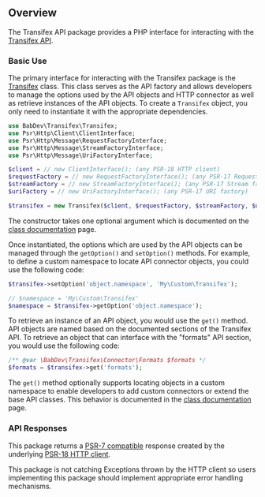 ## Overview

The Transifex API package provides a PHP interface for interacting with the [Transifex API](http://docs.transifex.com/api/).

### Basic Use

The primary interface for interacting with the Transifex package is the [Transifex](classes/Transifex.md) class. This class serves as the API factory and allows developers to manage the options used by the API objects and HTTP connector as well as retrieve instances of the API objects. To create a `Transifex` object, you only need to instantiate it with the appropriate dependencies.

```php
use BabDev\Transifex\Transifex;
use Psr\Http\Client\ClientInterface;
use Psr\Http\Message\RequestFactoryInterface;
use Psr\Http\Message\StreamFactoryInterface;
use Psr\Http\Message\UriFactoryInterface;

$client = // new ClientInterface(); (any PSR-18 HTTP client)
$requestFactory = // new RequestFactoryInterface(); (any PSR-17 Request factory)
$streamFactory = // new StreamFactoryInterface(); (any PSR-17 Stream factory)
$uriFactory = // new UriFactoryInterface(); (any PSR-17 URI factory)

$transifex = new Transifex($client, $requestFactory, $streamFactory, $uriFactory);
```

The constructor takes one optional argument which is documented on the [class documentation](classes/Transifex.md) page.

Once instantiated, the options which are used by the API objects can be managed through the `getOption()` and `setOption()` methods. For example, to define a custom namespace to locate API connector objects, you could use the following code:

```php
$transifex->setOption('object.namespace', 'My\Custom\Transifex');

// $namespace = 'My\Custom\Transifex'
$namespace = $transifex->getOption('object.namespace');
```

To retrieve an instance of an API object, you would use the `get()` method. API objects are named based on the documented sections of the Transifex API. To retrieve an object that can interface with the "formats" API section, you would use the following code:

```php
/** @var \BabDev\Transifex\Connector\Formats $formats */
$formats = $transifex->get('formats');
```

The `get()` method optionally supports locating objects in a custom namespace to enable developers to add custom connectors or extend the base API classes. This behavior is documented in the [class documentation](classes/Transifex.md) page.

### API Responses

This package returns a [PSR-7 compatible](https://www.php-fig.org/psr/psr-7/) response created by the underlying [PSR-18 HTTP client](https://www.php-fig.org/psr/psr-18/).

This package is not catching Exceptions thrown by the HTTP client so users implementing this package should implement appropriate error handling mechanisms.
